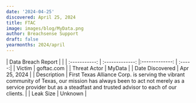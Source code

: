 ```yaml
---
date: '2024-04-25'
discovered: April 25, 2024
title: FTAC
image: images/blog/MyData.png
author: Breachsense Support
draft: false
yearmonths: 2024/april
---
```


| Data Breach Report           |              | 
| :-----------: | :-------------:     |:-------------:    | :-----:|
| Victim      | goftac.com      | 
| Threat Actor      | MyData      | 
| Date Discovered      | Apr 25, 2024      | 
| Description      | First Texas Alliance Corp. is serving the vibrant community of Texas, our mission has always been to act not merely as a service provider but as a steadfast and trusted advisor to each of our clients.      | 
| Leak Size      | Unknown      | 
